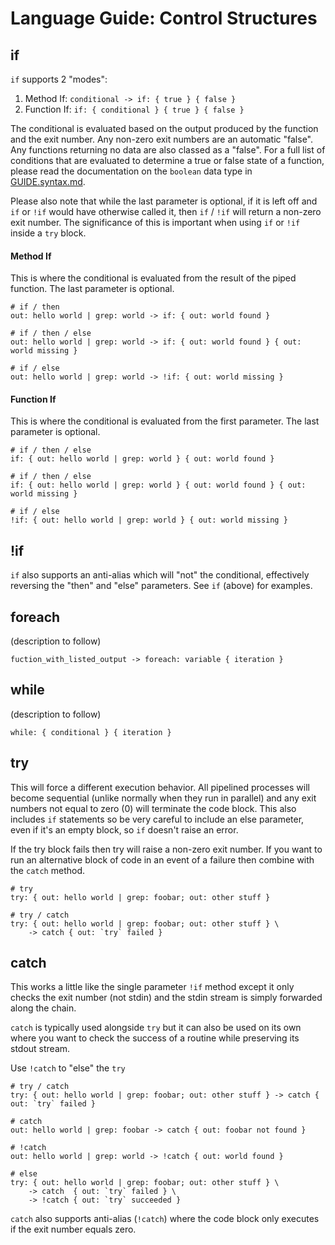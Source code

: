 # Language Guide: Control Structures

## if

`if` supports 2 "modes":

1. Method If: `conditional -> if: { true } { false }`
2. Function If: `if: { conditional } { true } { false }`

The conditional is evaluated based on the output produced by the
function and the exit number. Any non-zero exit numbers are an automatic
"false". Any functions returning no data are also classed as a "false".
For a full list of conditions that are evaluated to determine a true or
false state of a function, please read the documentation on the `boolean`
data type in [GUIDE.syntax.md](GUIDE.syntax.md#boolean).

Please also note that while the last parameter is optional, if it is
left off and `if` or `!if` would have otherwise called it, then `if` /
`!if` will return a non-zero exit number. The significance of this is
important when using `if` or `!if` inside a `try` block.

#### Method If

This is where the conditional is evaluated from the result of the piped
function. The last parameter is optional.
```
# if / then
out: hello world | grep: world -> if: { out: world found }

# if / then / else
out: hello world | grep: world -> if: { out: world found } { out: world missing }

# if / else
out: hello world | grep: world -> !if: { out: world missing }
```

#### Function If

This is where the conditional is evaluated from the first parameter. The
last parameter is optional.
```
# if / then / else
if: { out: hello world | grep: world } { out: world found }

# if / then / else
if: { out: hello world | grep: world } { out: world found } { out: world missing }

# if / else
!if: { out: hello world | grep: world } { out: world missing }
```

## !if

`if` also supports an anti-alias which will "not" the conditional,
effectively reversing the "then" and "else" parameters. See `if` (above)
for examples.

## foreach

(description to follow)
```
fuction_with_listed_output -> foreach: variable { iteration } 
```

## while
(description to follow)
```
while: { conditional } { iteration } 
```

## try

This will force a different execution behavior. All pipelined processes
will become sequential (unlike normally when they run in parallel) and
any exit numbers not equal to zero (0) will terminate the code block.
This also includes `if` statements so be very careful to include an else
parameter, even if it's an empty block, so `if` doesn't raise an error.

If the try block fails then try will raise a non-zero exit number. If
you want to run an alternative block of code in an event of a failure
then combine with the `catch` method.
```
# try
try: { out: hello world | grep: foobar; out: other stuff }

# try / catch
try: { out: hello world | grep: foobar; out: other stuff } \
    -> catch { out: `try` failed }
```

## catch

This works a little like the single parameter `!if` method except it
only checks the exit number (not stdin) and the stdin stream is simply
forwarded along the chain.

`catch` is typically used alongside `try` but it can also be used on its
own where you want to check the success of a routine while preserving
its stdout stream.

Use `!catch` to "else" the `try`

```
# try / catch
try: { out: hello world | grep: foobar; out: other stuff } -> catch { out: `try` failed }

# catch
out: hello world | grep: foobar -> catch { out: foobar not found }

# !catch
out: hello world | grep: world -> !catch { out: world found }

# else
try: { out: hello world | grep: foobar; out: other stuff } \
    -> catch  { out: `try` failed } \
    -> !catch { out: `try` succeeded }
```

`catch` also supports anti-alias (`!catch`) where the code block only
executes if the exit number equals zero.
